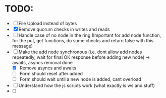 # TODO:
- [ ] File Upload instead of bytes
- [X] Remove quorum checks in writes and reads
- [ ] Handle case of no node in the ring (Important for add node function, for the put, get functions, do some checks and return false with this message)
- [ ] Make the add node synchronous (i.e. dont allow add nodes repeatedly, wait for final OK response before adding new node) -> awaits, asyncs removal done
    - [X] Remove asyncs and awaits
    - [ ] Form should reset after added
    - [ ] Form should wait until a new node is added, cant overload
- [ ] Understand how the js scripts work (what exactly is ws and stuff)
- [ ] 